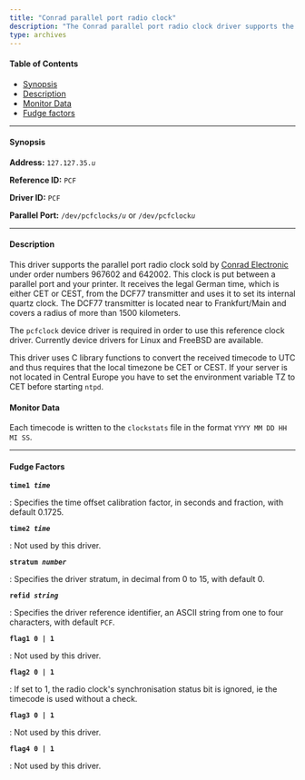 ```yaml
---
title: "Conrad parallel port radio clock"
description: "The Conrad parallel port radio clock driver supports the parallel port radio clock sold by Conrad Electronic under order numbers 967602 and 642002. It receives the legal German time from the DCF77 transmitter located near Frankfurt/Main and uses it to set its internal quartz clock."
type: archives
---
```


#### Table of Contents

*   [Synopsis](/documentation/drivers/driver35/#synopsis)
*   [Description](/documentation/drivers/driver35/#description)
*   [Monitor Data](/documentation/drivers/driver35/#monitor-data)
*   [Fudge factors](/documentation/drivers/driver35/#fudge-factors)

* * *

#### Synopsis

**Address:** <code>127.127.35._u_</code>

**Reference ID:** `PCF`

**Driver ID:** `PCF`

**Parallel Port:** <code>/dev/pcfclocks/*u*</code> or <code>/dev/pcfclock*u*</code>

* * *

#### Description

This driver supports the parallel port radio clock sold by [Conrad Electronic](https://www.conrad.com/) under order numbers 967602 and 642002. This clock is put between a parallel port and your printer. It receives the legal German time, which is either CET or CEST, from the DCF77 transmitter and uses it to set its internal quartz clock. The DCF77 transmitter is located near to Frankfurt/Main and covers a radius of more than 1500 kilometers.

The `pcfclock` device driver is required in order to use this reference clock driver. Currently device drivers for Linux and FreeBSD are available.

This driver uses C library functions to convert the received timecode to UTC and thus requires that the local timezone be CET or CEST. If your server is not located in Central Europe you have to set the environment variable TZ to CET before starting `ntpd`.

#### Monitor Data

Each timecode is written to the `clockstats` file in the format `YYYY MM DD HH MI SS`.

* * *

#### Fudge Factors

<code>**time1 _time_**</code>

: Specifies the time offset calibration factor, in seconds and fraction, with default 0.1725.

<code>**time2 _time_**</code>

: Not used by this driver.

<code>**stratum _number_**</code>

: Specifies the driver stratum, in decimal from 0 to 15, with default 0.

<code>**refid _string_**</code>

: Specifies the driver reference identifier, an ASCII string from one to four characters, with default `PCF`.

<code>**flag1 0 | 1**</code>

: Not used by this driver.

<code>**flag2 0 | 1**</code>

: If set to 1, the radio clock's synchronisation status bit is ignored, ie the timecode is used without a check.

<code>**flag3 0 | 1**</code>

: Not used by this driver.

<code>**flag4 0 | 1**</code>

: Not used by this driver.